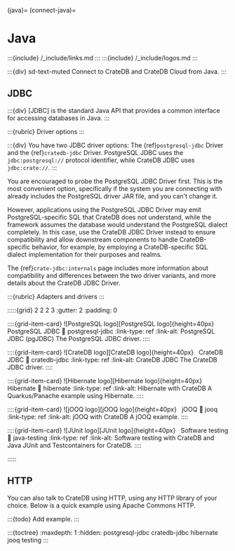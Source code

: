 (java)=
(connect-java)=

# Java

:::{include} /_include/links.md
:::
:::{include} /_include/logos.md
:::

:::{div} sd-text-muted
Connect to CrateDB and CrateDB Cloud from Java.
:::

## JDBC

:::{div}
[JDBC] is the standard Java API that provides a common interface for accessing
databases in Java.
:::

:::{rubric} Driver options
:::

:::{div}
You have two JDBC driver options: The {ref}`postgresql-jdbc` Driver
and the {ref}`cratedb-jdbc` Driver.
PostgreSQL JDBC uses the `jdbc:postgresql://` protocol identifier,
while CrateDB JDBC uses `jdbc:crate://`.
:::

You are encouraged to probe the PostgreSQL JDBC Driver first. This is the
most convenient option, specifically if the system you are connecting with
already includes the PostgreSQL driver JAR file, and you can't change it.

However, applications using the PostgreSQL JDBC Driver may emit PostgreSQL-specific
SQL that CrateDB does not understand, while the framework assumes the
database would understand the PostgreSQL dialect completely.
In this case, use the CrateDB JDBC Driver instead
to ensure compatibility and allow downstream components to handle
CrateDB-specific behavior, for example, by employing a CrateDB-specific
SQL dialect implementation for their purposes and realms.

The {ref}`crate-jdbc:internals` page includes more information
about compatibility and differences between the two driver variants,
and more details about the CrateDB JDBC Driver.

:::{rubric} Adapters and drivers
:::

:::::{grid} 2 2 2 3
:gutter: 2
:padding: 0

::::{grid-item-card} ![PostgreSQL logo][PostgreSQL logo]{height=40px} &nbsp; PostgreSQL JDBC
:link: postgresql-jdbc
:link-type: ref
:link-alt: PostgreSQL JDBC (pgJDBC)
The PostgreSQL JDBC driver.
::::

::::{grid-item-card} ![CrateDB logo][CrateDB logo]{height=40px} &nbsp; CrateDB JDBC
:link: cratedb-jdbc
:link-type: ref
:link-alt: CrateDB JDBC
The CrateDB JDBC driver.
::::

::::{grid-item-card} ![Hibernate logo][Hibernate logo]{height=40px} &nbsp; Hibernate
:link: hibernate
:link-type: ref
:link-alt: Hibernate with CrateDB
A Quarkus/Panache example using Hibernate.
::::

::::{grid-item-card} ![jOOQ logo][jOOQ logo]{height=40px} &nbsp; jOOQ
:link: jooq
:link-type: ref
:link-alt: jOOQ with CrateDB
A jOOQ example.
::::

::::{grid-item-card} ![JUnit logo][JUnit logo]{height=40px} &nbsp; Software testing
:link: java-testing
:link-type: ref
:link-alt: Software testing with CrateDB and Java
JUnit and Testcontainers for CrateDB.
::::

:::::

## HTTP

You can also talk to CrateDB using HTTP, using any HTTP library of your choice.
Below is a quick example using Apache Commons HTTP.

:::{todo}
Add example.
:::


:::{toctree}
:maxdepth: 1
:hidden:
postgresql-jdbc
cratedb-jdbc
hibernate
jooq
testing
:::
